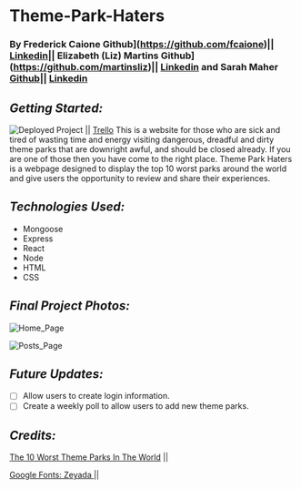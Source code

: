 # Theme-Park-Haters

### By Frederick Caione Github](https://github.com/fcaione)|| [Linkedin](https://www.linkedin.com/in/frederickcaione/)|| Elizabeth (Liz) Martins Github](https://github.com/martinsliz)|| [Linkedin](hhttps://www.linkedin.com/in/elizmartins/) and Sarah Maher [Github](https://github.com/mahers12)|| [Linkedin](https://www.linkedin.com/in/sarah-maher-8a6865255/)

## **_Getting Started:_**

![Deployed Project]() || [Trello](https://trello.com/b/cJrW43N8/theme-park-haters)
This is a website for those who are sick and tired of wasting time and energy visiting dangerous, dreadful and dirty theme parks that are downright awful, and should be closed already. If you are one of those then you have come to the right place. Theme Park Haters is a webpage designed to display the top 10 worst parks around the world and give users the opportunity to review and share their experiences.

## **_Technologies Used:_**

- Mongoose
- Express
- React
- Node
- HTML
- CSS

## **_Final Project Photos:_**

![Home_Page]()

![Posts_Page]()

## **_Future Updates:_**

- [ ] Allow users to create login information.
- [ ] Create a weekly poll to allow users to add new theme parks.

## **_Credits:_**

<a href="https://www.therichest.com/poorest-list/the-10-worst-theme-parks-in-the-world/">The 10 Worst Theme Parks In The World</a> ||

<a href="hhttps://fonts.google.com/specimen/Zeyada">Google Fonts: Zeyada </a> ||
